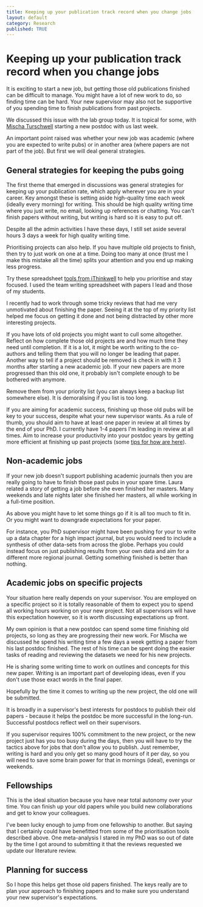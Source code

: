 ```yaml
---
title: Keeping up your publication track record when you change jobs
layout: default
category: Research
published: TRUE
---
```


# Keeping up your publication track record when you change jobs

It is exciting to start a new job, but getting those old publications finished can be difficult to manage. You might have a lot of new work to do, so finding time can be hard. Your new supervisor may also not be supportive of you spending time to finish publications from past projects.

We discussed this issue with the lab group today. It is topical for some, with [Mischa Turschwell](http://www.seascapemodels.org/people/Mischa-Turschwell.html) starting a new postdoc with us last week.

An important point raised was whether your new job was academic (where you are expected to write pubs) or in another area (where papers are not part of the job). But first we will deal general strategies.

## General strategies for keeping the pubs going

The first theme that emerged in discussions was general strategies for keeping up your publication rate, which apply wherever you are in your career. Key amongst these is setting aside high-quality time each week (ideally every morning) for writing. This should be high quality writing time where you just write, no email, looking up references or chatting. You can't finish papers without writing, but writing is hard so it is easy to put off.

Despite all the admin activities I have these days, I still set aside several hours 3 days a week for high quality writing time.

Prioritising projects can also help. If you have multiple old projects to finish, then try to just work on one at a time. Doing too many at once (trust me I make this mistake all the time) splits your attention and you end up making less progress.

Try these spreadsheet [tools from iThinkwell](https://www.ithinkwell.com.au/resources) to help you prioritise and stay focused. I used the team writing spreadsheet with papers I lead and those of my students.

I recently had to work through some tricky reviews that had me very unmotivated about finishing the paper. Seeing it at the top of my priority list helped me focus on getting it done and not being distracted by other more interesting projects.

If you have lots of old projects you might want to cull some altogether. Reflect on how complete those old projects are and how much time they need until completion. If it is a lot, it might be worth writing to the co-authors and telling them that you will no longer be leading that paper. Another way to tell if a project should be removed is check in with it 3 months after starting a new academic job. If your new papers are more progressed than this old one, it probably isn't complete enough to be bothered with anymore.  

Remove them from your priority list (you can always keep a backup list somewhere else). It is demoralising if you list is too long.

If you are aiming for academic success, finishing up those old pubs will be key to your success, despite what your new supervisor wants. As a rule of thumb, you should aim to have at least one paper in review at all times by the end of your PhD. I currently have 1-4 papers I'm leading in review at all times. Aim to increase your productivity into your postdoc years by getting more efficient at finishing up past projects (some [tips for how are here](http://www.seascapemodels.org/research/2018/02/16/the-90hr-work-week.html)).

## Non-academic jobs  

If your new job doesn't support publishing academic journals then you are really going to have to finish those past pubs in your spare time. Laura related a story of getting a job before she even finished her masters. Many weekends and late nights later she finished her masters, all while working in a full-time position.

As above you might have to let some things go if it is all too much to fit in. Or you might want to downgrade expectations for your paper.

For instance, you PhD supervisor might have been pushing for your to write up a data chapter for a high impact journal, but you would need to include a synthesis of other data-sets from across the globe. Perhaps you could instead focus on just publishing results from your own data and aim for a different more regional journal. Getting something finished is better than nothing.

## Academic jobs on specific projects

Your situation here really depends on your supervisor. You are employed on a specific project so it is totally reasonable of them to expect you to spend all working hours working on your new project. Not all supervisors will have this expectation however, so it is worth discussing expectations up front.

My own opinion is that a new postdoc can spend some time finishing old projects, so long as they are progressing their new work. For Mischa we discussed he spend his writing time a few days a week getting a paper from his last postdoc finished. The rest of his time can be spent doing the easier tasks of reading and reviewing the datasets we need for his new projects.

He is sharing some writing time to work on outlines and concepts for this new paper. Writing is an important part of developing ideas, even if you don't use those exact words in the final paper.

Hopefully by the time it comes to writing up the new project, the old one will be submitted.

It is broadly in a supervisor's best interests for postdocs to publish their old papers - because it helps the postdoc be more successful in the long-run. Successful postdocs reflect well on their supervisors.

If you supervisor requires 100% commitment to the new project, or the new project just has you too busy during the days, then you will have to try the tactics above for jobs that don't allow you to publish. Just remember, writing is hard and you only get so many good hours of it per day, so you will need to save some brain power for that in mornings (ideal), evenings or weekends.

## Fellowships  

This is the ideal situation because you have near total autonomy over your time. You can finish up your old papers while you build new collaborations and get to know your colleagues.

I've been lucky enough to jump from one fellowship to another. But saying that I certainly could have benefitted from some of the prioritisation tools described above. One meta-analysis I stared in my PhD was so out of date by the time I got around to submitting it that the reviews requested we update our literature review.

## Planning for success

So I hope this helps get those old papers finished. The keys really are to plan your approach to finishing papers and to make sure you understand your new supervisor's expectations.
